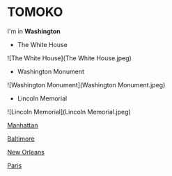 # TOMOKO

I'm in **Washington**

- The White House
 
 ![The White House](The White House.jpeg)

- Washington Monument

![Washington Monument](Washington Monument.jpeg)

- Lincoln Memorial

![Lincoln Memorial](Lincoln Memorial.jpeg)


[Manhattan](index.html)

[Baltimore](baltimore.html)

[New Orleans](newOrleans.html)

[Paris](france.html)
